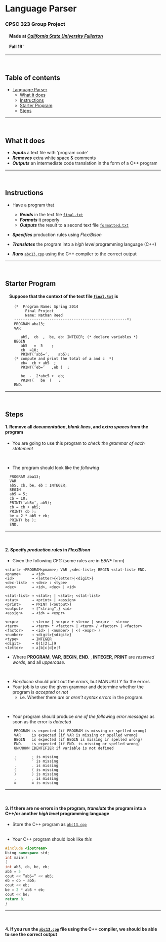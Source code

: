 # Language Parser

### CPSC 323 Group Project
#### &nbsp;&nbsp;&nbsp;&nbsp;Made at [***California State University Fullerton***](http://www.fullerton.edu/)<br><br>&nbsp;&nbsp;&nbsp;&nbsp;Fall 19'

---
<br>

## Table of contents
* [Language Parser](#language-parser)
  * [What it does](#what-it-does)  
  * [Instructions](#instructions)
  * [Starter Program](#starter-program)
  * [Steps](#steps)
***
<br>

## What it does
* ***Inputs*** a text file with 'program code'
* ***Removes*** extra white space & comments
* ***Outputs*** an intermediate code translation in the form of a C++ program
---

<br>

## Instructions
* Have a program that
  * ***Reads*** in the text file [`final.txt`](/final.txt)
  * ***Formats*** it properly
  * ***Outputs*** the result to a second text file [`formatted.txt`](/formatted.txt)
  
* ***Specifies*** production rules using *Flex/Bison*

* ***Translates*** the program into a *high level* programming language (C++)

* ***Runs*** [`abc13.cpp`](/abc.cpp) using the C++ compiler to the correct output
---

<br>

## Starter Program
#### &nbsp;&nbsp;&nbsp; Suppose that the context of the text file [`final.txt`](/final.txt) is<br>
  
```
	(*  Program Name: Spring 2014
	     Final Project
	     Name: Nathan Reed
	---------------------------------------------------*)
	PROGRAM aba13;
	VAR

	   ab5,  cb  ,  be, eb: INTEGER; (* declare variables *)
	BEGIN
	   ab5   =  5    ;
	   cb  =10;
	   PRINT(‘ab5=’,    ab5);
	(* compute and print the total of a and c  *)
	   eb=  cb + ab5  ;
	   PRINT(‘eb=’   ,eb )  ;

	   be  -  2*abc5 +  eb;
	   PRINT(   be  )   ;
	END.
```

---


<br>

## Steps
#### 1. Remove all *documentation*, *blank lines*, and *extra spaces* from the program
   * You are going to use this program to *check the grammar of each statement*
   
<br>
 
   * The program should look like the *following*
```
  PROGRAM aba13;
  VAR
  ab5, cb, be, eb : INTEGER;
  BEGIN
  ab5 = 5;
  cb = 10;
  PRINT(‘ab5=’, ab5);
  cb = cb + ab5;
  PRINT( cb );
  be = 2 * ab5 + eb;
  PRINT( be );
  END.
```
---

<br>

#### 2. Specify *production rules* in *Flex/Bison*
 * Given the following *CFG* (some rules are in *EBNF* form)

```
<start> →PROGRAM<pname>; VAR ,<dec-list>; BEGIN <stat-list> END.
<pname>     → <id>
<id>        → <letter>{<letter>|<digit>}
<dec-list>  → <dec> : <type>
<dec>       → <id>, <dec> | <id>

<stat-list> → <stat>; | <stat>; <stat-list>
<stat>      → <print> | <assign>
<print>     → PRINT (<output>)
<output>    → [“string”,} <id>
<assign>    → <id> = <expr>

<expr>      → <term> | <expr> + <term> | <expr> - <term>
<term>      → <term> * <factor> | <term> / <factor> | <factor>
<factor>    → <id> | <number> | <( <expr> )
<number>    → <digit>{<digit>}
<type>      → INTEGER
<digit>     → 0|1|2|…|9
<letter>    → a|b|c|d|e|f
```

* Where **PROGRAM**, **VAR**, **BEGIN**, **END**. , **INTEGER**, **PRINT** are *reserved words*, and all *uppercase*.
<br>

* *Flex/bison* should print out the *errors*, but MANUALLY fix the errors
* Your job is to use the given grammar and determine whether the program is *accepted* or *not*
   * i.e. Whether there *are* or *aren’t syntax errors* in the program.
<br>

* Your program should produce *one of the following error messages* as soon as the error is *detected*
```
	PROGRAM is expected (if PROGRAM is missing or spelled wrong)
	VAR     is expected (if VAR is missing or spelled wrong)
	BEGIN   is expected (if BEGIN is missing ir spelled wrong)
	END.    is expected (if END. is missing or spelled wrong)
	UNKNOWN IDENTIFIER if variable is not defined

	;       ; is missing
	‘       ‘ is missing
	.       . is missing
	(       ( is missing
	)       ) is missing
	,       , is missing
	=       = is missing
```
---

<br>

 
#### 3. If there are no errors in the program, *translate* the program into a C++/or another *high level* programming language
  * Store the C++ program as 
  [`abc13.cpp`](/abc.cpp) <br><br>

* Your C++ program should look like *this*
``` c++
#include <iostream>
Using namespace std;
int main()
{
int ab5, cb, be, eb;
ab5 = 5
cout << ”ab5=” << ab5;
eb = cb + ab5;
cout << eb;
be = 2 * ab5 + eb;
cout << be;
return 0;
}
```
---

<br>

#### 4. If you run the [`abc13.cpp`](/abc.cpp) file using the C++ compiler, we should be able to see the correct output

<br>
<br>
